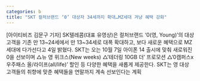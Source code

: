 ```yaml
---
categories: b
title: "SKT 컬처브랜드 ‘0’ 대상자 34세까지 확대…MZ세대 겨냥 혜택 강화"
---
```

[아이티비즈 김문구 기자] SK텔레콤(대표 유영상)은 컬처브랜드 ‘0(영, Young)’의 대상 고객을 기존 만 13~24세에서 만 13~34세로 대폭 확대하고, 보다 새로운 혜택으로 MZ세대에 다가선다고 4일 밝혔다. SKT는 오는 10월 7일 아이폰 14 출시에 맞춰 새로워진 0을 선보이며 △뉴 영 위크스(New weeks) △’테더링 10GB 더’ 프로모션 △’0캠퍼스x 우주패스 올/라이프(all/life)’ 할인 등 다양한 혜택을 새롭게 제공한다. SKT는 영 대상 고객들의 취향에 맞춘 혜택들을 연말까지 계속 선보인다는 계획